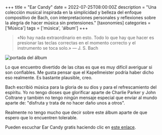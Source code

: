 +++
title = "Ear Candy"
date = 2022-07-25T08:00:00Z
description = "Una colección musical inspirada en la simplicidad y belleza del enfoque compositivo de Bach, con interpretaciones personales y reflexiones sobre la alegría de hacer música sin pretensiones."
[taxonomies]
categories = ['Música']
tags = ['música', 'álbum']
+++

> «No hay nada extraordinario en esto. Todo lo que hay que hacer es presionar
> las teclas correctas en el momento correcto y el instrumento se toca solo.» —
> J. S. Bach

![portada del álbum](../../images/posts/ear-candy-album-cover.png)

Lo que encuentro divertido de las citas es que es muy difícil averiguar si son
confiables. Me gusta pensar que el Kapellmeister podría haber dicho eso
realmente. Es bastante plausible, creo.

Bach escribió música para la gloria de su dios y para el refrescamiento del
espíritu. Yo no tengo dioses que glorificar aparte de Charlie Parker y John
Coltrane y también no tengo ningún mensaje especial que enviar al mundo aparte
de: "disfruta y trata de no hacer daño unos a otros".

Realmente no tengo mucho que decir sobre este álbum aparte de que espero que lo
encuentren tolerable.

Pueden escuchar Ear Candy gratis haciendo clic en
[este enlace](https://album.link/ear-candy).

